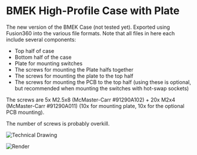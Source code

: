 # BMEK High-Profile Case with Plate

The new version of the BMEK Case (not tested yet). Exported using Fusion360 into the various file formats.
Note that all files in here each include several components:
- Top half of case 
- Bottom half of the case
- Plate for mounting switches
- The screws for mounting the Plate halfs together
- The screws for mounting the plate to the top half
- The screws for mounting the PCB to the top half (using these is optional, but recommended when mounting the switches with hot-swap sockets)

The screws are 5x M2.5x8 (McMaster-Carr #91290A102) + 20x M2x4 (McMaster-Carr #91290A011) (10x for mounting plate, 10x for the optional PCB mounting).

The number of screws is probably overkill.

![Technical Drawing](https://i.imgur.com/8oHu2uA.png)

![Render](https://i.imgur.com/Y2iBSz7.jpg)